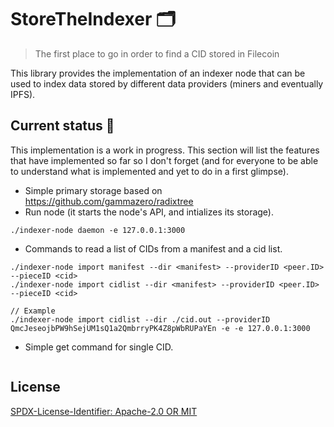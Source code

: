 StoreTheIndexer 🗂️
=======================

> The first place to go in order to find a CID stored in Filecoin


This library provides the implementation of an indexer node that can be used
to index data stored by different data providers (miners and eventually IPFS).


## Current status 🚧
This implementation is a work in progress. This section will list
the features that have implemented so far so I don't forget (and for
everyone to be able to understand what is implemented and yet to do in
a first glimpse).

- Simple primary storage based on https://github.com/gammazero/radixtree
- Run node (it starts the node's API, and intializes its storage).
```
./indexer-node daemon -e 127.0.0.1:3000
```
- Commands to read a list of CIDs from a manifest and a cid list.
```
./indexer-node import manifest --dir <manifest> --providerID <peer.ID> --pieceID <cid>
./indexer-node import cidlist --dir <manifest> --providerID <peer.ID> --pieceID <cid>

// Example
./indexer-node import cidlist --dir ./cid.out --providerID QmcJeseojbPW9hSejUM1sQ1a2QmbrryPK4Z8pWbRUPaYEn -e -e 127.0.0.1:3000
```
- Simple get command for single CID.
```

```

## License
[SPDX-License-Identifier: Apache-2.0 OR MIT](LICENSE.md)

